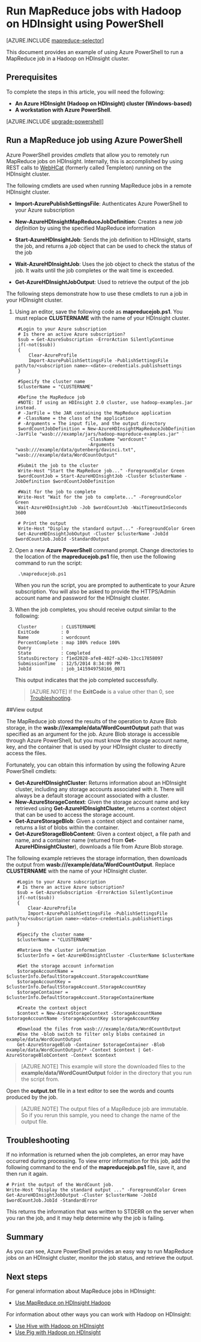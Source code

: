 <properties
    pageTitle="Use MapReduce and PowerShell with Hadoop | Azure"
    description="Learn how to use PowerShell to remotely run MapReduce jobs with Hadoop on HDInsight."
    services="hdinsight"
    documentationcenter=""
    author="Blackmist"
    manager="jhubbard"
    editor="cgronlun"
    tags="azure-portal" />
<tags
    ms.assetid="21b56d32-1785-4d44-8ae8-94467c12cfba"
    ms.service="hdinsight"
    ms.devlang="na"
    ms.topic="article"
    ms.tgt_pltfrm="na"
    ms.workload="big-data"
    ms.date="11/15/2016"
    wacn.date=""
    ms.author="larryfr" />

# Run MapReduce jobs with Hadoop on HDInsight using PowerShell

[AZURE.INCLUDE [mapreduce-selector](../../includes/hdinsight-selector-use-mapreduce.md)]

This document provides an example of using Azure PowerShell to run a MapReduce job in a Hadoop on HDInsight cluster.

## <a id="prereq"></a>Prerequisites

To complete the steps in this article, you will need the following:

* **An Azure HDInsight (Hadoop on HDInsight) cluster (Windows-based)** 
* **A workstation with Azure PowerShell**.
  
[AZURE.INCLUDE [upgrade-powershell](../../includes/hdinsight-use-latest-powershell.md)]

## <a id="powershell"></a>Run a MapReduce job using Azure PowerShell

Azure PowerShell provides *cmdlets* that allow you to remotely run MapReduce jobs on HDInsight. Internally, this is accomplished by using REST calls to [WebHCat](https://cwiki.apache.org/confluence/display/Hive/WebHCat) (formerly called Templeton) running on the HDInsight cluster.

The following cmdlets are used when running MapReduce jobs in a remote HDInsight cluster.

* **Import-AzurePublishSettingsFile**: Authenticates Azure PowerShell to your Azure subscription

* **New-AzureHDInsightMapReduceJobDefinition**: Creates a new *job definition* by using the specified MapReduce information

* **Start-AzureHDInsightJob**: Sends the job definition to HDInsight, starts the job, and returns a *job* object that can be used to check the status of the job

* **Wait-AzureHDInsightJob**: Uses the job object to check the status of the job. It waits until the job completes or the wait time is exceeded.

* **Get-AzureHDInsightJobOutput**: Used to retrieve the output of the job

The following steps demonstrate how to use these cmdlets to run a job in your HDInsight cluster.

1. Using an editor, save the following code as **mapreducejob.ps1**. You must replace **CLUSTERNAME** with the name of your HDInsight cluster.

        #Login to your Azure subscription
        # Is there an active Azure subscription?
        $sub = Get-AzureSubscription -ErrorAction SilentlyContinue
        if(-not($sub))
        {
            Clear-AzureProfile
            Import-AzurePublishSettingsFile -PublishSettingsFile path/to/<subscription name>-<date>-credentials.publishsettings
        }

        #Specify the cluster name
        $clusterName = "CLUSTERNAME"

        #Define the MapReduce job
        #NOTE: If using an HDInsight 2.0 cluster, use hadoop-examples.jar instead.
        # -JarFile = the JAR containing the MapReduce application
        # -ClassName = the class of the application
        # -Arguments = The input file, and the output directory
        $wordCountJobDefinition = New-AzureHDInsightMapReduceJobDefinition -JarFile "wasb:///example/jars/hadoop-mapreduce-examples.jar" `
                                  -ClassName "wordcount" `
                                  -Arguments "wasb:///example/data/gutenberg/davinci.txt", "wasb:///example/data/WordCountOutput"

        #Submit the job to the cluster
        Write-Host "Start the MapReduce job..." -ForegroundColor Green
        $wordCountJob = Start-AzureHDInsightJob -Cluster $clusterName -JobDefinition $wordCountJobDefinition

        #Wait for the job to complete
        Write-Host "Wait for the job to complete..." -ForegroundColor Green
        Wait-AzureHDInsightJob -Job $wordCountJob -WaitTimeoutInSeconds 3600

        # Print the output
        Write-Host "Display the standard output..." -ForegroundColor Green
        Get-AzureHDInsightJobOutput -Cluster $clusterName -JobId $wordCountJob.JobId -StandardOutput

2. Open a new **Azure PowerShell** command prompt. Change directories to the location of the **mapreducejob.ps1** file, then use the following command to run the script:
   
        .\mapreducejob.ps1
   
    When you run the script, you are prompted to authenticate to your Azure subscription. You will also be asked to provide the HTTPS/Admin account name and password for the HDInsight cluster.

3. When the job completes, you should receive output similar to the following:
    
        Cluster         : CLUSTERNAME
        ExitCode        : 0
        Name            : wordcount
        PercentComplete : map 100% reduce 100%
        Query           :
        State           : Completed
        StatusDirectory : f1ed2028-afe8-402f-a24b-13cc17858097
        SubmissionTime  : 12/5/2014 8:34:09 PM
        JobId           : job_1415949758166_0071
    
    This output indicates that the job completed successfully.

    > [AZURE.NOTE] If the **ExitCode** is a value other than 0, see [Troubleshooting](#troubleshooting).

##View output

The MapReduce job stored the results of the operation to Azure Blob storage, in the **wasb:///example/data/WordCountOutput** path that was specified as an argument for the job. Azure Blob storage is accessible through Azure PowerShell, but you must know the storage account name, key, and the  container that is used by your HDInsight cluster to directly access the files.

Fortunately, you can obtain this information by using the following Azure PowerShell cmdlets:

* **Get-AzureHDInsightCluster**: Returns information about an HDInsight cluster, including any storage accounts associated with it. There will always be a default storage account associated with a cluster.
* **New-AzureStorageContext**: Given the storage account name and key retrieved using **Get-AzureHDInsightCluster**, returns a context object that can be used to access the storage account.
* **Get-AzureStorageBlob**: Given a context object and container name, returns a list of blobs within the container.
* **Get-AzureStorageBlobContent**: Given a context object, a file path and name, and a container name (returned from **Get-AzureHDinsightCluster**), downloads a file from Azure Blob storage.

The following example retrieves the storage information, then downloads the output from **wasb:///example/data/WordCountOutput**. Replace **CLUSTERNAME** with the name of your HDInsight cluster.

        #Login to your Azure subscription
        # Is there an active Azure subscription?
        $sub = Get-AzureSubscription -ErrorAction SilentlyContinue
        if(-not($sub))
        {
            Clear-AzureProfile
            Import-AzurePublishSettingsFile -PublishSettingsFile path/to/<subscription name>-<date>-credentials.publishsettings
        }

        #Specify the cluster name
        $clusterName = "CLUSTERNAME"

        #Retrieve the cluster information
        $clusterInfo = Get-AzureHDInsightCluster -ClusterName $clusterName

        #Get the storage account information
        $storageAccountName = $clusterInfo.DefaultStorageAccount.StorageAccountName
        $storageAccountKey = $clusterInfo.DefaultStorageAccount.StorageAccountKey
        $storageContainer = $clusterInfo.DefaultStorageAccount.StorageContainerName

        #Create the context object
        $context = New-AzureStorageContext -StorageAccountName $storageAccountName -StorageAccountKey $storageAccountKey

        #Download the files from wasb:///example/data/WordCountOutput
        #Use the -blob switch to filter only blobs contained in example/data/WordCountOutput
        Get-AzureStorageBlob -Container $storageContainer -Blob example/data/WordCountOutput/* -Context $context | Get-AzureStorageBlobContent -Context $context

> [AZURE.NOTE] This example will store the downloaded files to the  **example/data/WordCountOutput** folder in the directory that you run the script from.


Open the **output.txt** file in a text editor to see the words and counts produced by the job.

> [AZURE.NOTE]
> The output files of a MapReduce job are immutable. So if you rerun this sample, you need to change the name of the output file.

## <a id="troubleshooting"></a>Troubleshooting

If no information is returned when the job completes, an error may have occurred during processing. To view error information for this job, add the following command to the end of the **mapreducejob.ps1** file, save it, and then run it again.

    # Print the output of the WordCount job.
    Write-Host "Display the standard output ..." -ForegroundColor Green
    Get-AzureHDInsightJobOutput -Cluster $clusterName -JobId $wordCountJob.JobId -StandardError

This returns the information that was written to STDERR on the server when you ran the job, and it may help determine why the job is failing.

## <a id="summary"></a>Summary

As you can see, Azure PowerShell provides an easy way to run MapReduce jobs on an HDInsight cluster, monitor the job status, and retrieve the output.

## <a id="nextsteps"></a>Next steps

For general information about MapReduce jobs in HDInsight:

* [Use MapReduce on HDInsight Hadoop](/documentation/articles/hdinsight-use-mapreduce/)

For information about other ways you can work with Hadoop on HDInsight:

* [Use Hive with Hadoop on HDInsight](/documentation/articles/hdinsight-use-hive/)
* [Use Pig with Hadoop on HDInsight](/documentation/articles/hdinsight-use-pig/)

